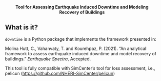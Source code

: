 <p align="center">
	<b>Tool for Assessing Earthquake Induced Downtime and Modeling Recovery of Buildings</b>
</p>

## What is it?

`downtime` is a Python package that implements the framework presented in: 

Molina Hutt, C., Vahanvaty, T. and Kourehpaz, P. (2021). “An analytical framework to assess earthquake induced downtime and model recovery of buildings.” *Earthquake Spectra*, Accepted.

This tool is fully compatible with SimCenter’s tool for loss assessment, i.e., pelicun (https://github.com/NHERI-SimCenter/pelicun) 
